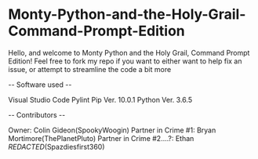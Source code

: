# Monty-Python-and-the-Holy-Grail-Command-Prompt-Edition

Hello, and welcome to Monty Python and the Holy Grail, Command Prompt Edition!
Feel free to fork my repo if you want to either want to help fix an issue, or attempt to streamline the code a bit more

-- Software used --

Visual Studio Code
Pylint
Pip Ver. 10.0.1
Python Ver. 3.6.5

-- Contributors --

Owner: Colin Gideon(SpookyWoogin)
Partner in Crime #1: Bryan Mortimore(ThePlanetPluto)
Partner in Crime #2....?: Ethan *REDACTED*(Spazdiesfirst360)
